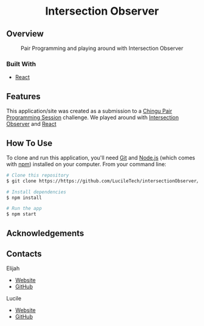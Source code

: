 

<h1 align="center">Intersection Observer</h1>


## Overview

<div align="center">
   Pair Programming and playing around with Intersection Observer  
</div>

### Built With

- [React](https://reactjs.org/)

## Features

This application/site was created as a submission to a [Chingu Pair Programming Session](https://www.chingu.io/) challenge. 
We played around with [Intersection Observer](https://developer.mozilla.org/en-US/docs/Web/API/Intersection_Observer_API) and [React](https://reactjs.org/)

## How To Use

<!-- Example: -->

To clone and run this application, you'll need [Git](https://git-scm.com) and [Node.js](https://nodejs.org/en/download/) (which comes with [npm](http://npmjs.com)) installed on your computer. From your command line:

```bash
# Clone this repository
$ git clone https://https://github.com/LucileTech/intersectionObserver/

# Install dependencies
$ npm install

# Run the app
$ npm start
```

## Acknowledgements

## Contacts

Elijah

-  [Website](https://www.elibarreto.com/)
-  [GitHub](https://github.com/ElijahBcodes)

Lucile


-  [Website](https://lucile-tech.com)
-  [GitHub](https://github.com/LucileTech)
